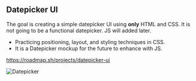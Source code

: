 <h2>Datepicker UI</h2>

The goal is creating a simple datepicker UI using <b>only</b> HTML and CSS. It is not going to be a functional datepicker. JS will added later.

- Practicing positioning, layout, and styling techniques in CSS.
- It is a Datepicker mockup for the future to enhance with JS.

https://roadmap.sh/projects/datepicker-ui


![Datepicker](https://github.com/user-attachments/assets/35d58e9e-73db-4f75-b44f-8da5cb515c1c)
